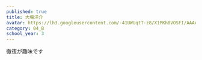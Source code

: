 ```yaml
---
published: true
title: 大塲洋介
avatar: https://lh3.googleusercontent.com/-41UWUqtT-z8/X1PKh8VOSFI/AAAAAAAAUAs/RmgZACuXqXIeHSzmO7SfXsSgAmfDAne6gCLcBGAsYHQ/IMG_8186.jpg
category: 04_B
school_year: 3
---
```

徹夜が趣味です
